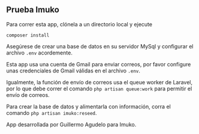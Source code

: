 ## Prueba Imuko

Para correr esta app, clónela a un directorio local y ejecute

    composer install

Asegúrese de crear una base de datos en su servidor MySql y configurar el archivo `.env` acordemente.

Esta app usa una cuenta de Gmail para enviar correos, por favor configure unas credenciales de Gmail válidas en el archivo `.env`.

Igualmente, la función de envío de correos usa el queue worker de Laravel, por lo que debe correr el comando `php artisan queue:work` para permitir el envío de correos.

Para crear la base de datos y alimentarla con información, corra el comando `php artisan imuko:reseed`.

App desarrollada por Guillermo Agudelo para Imuko.
